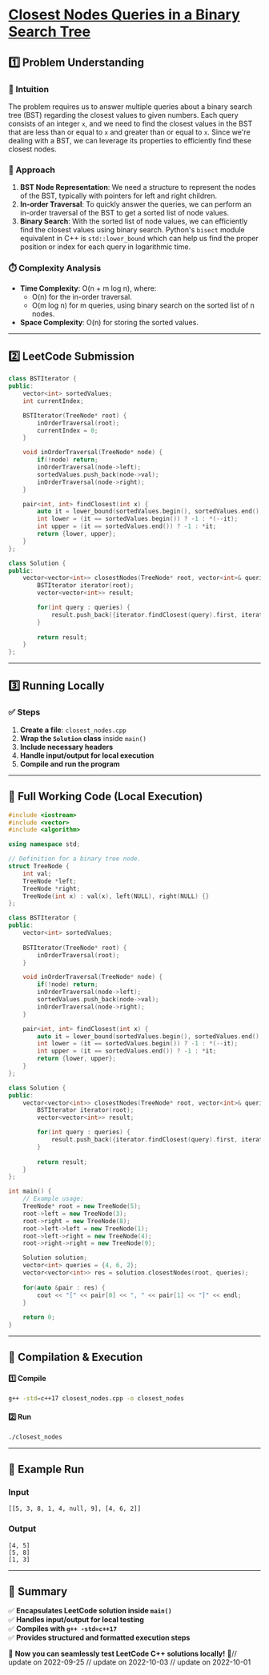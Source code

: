 # **[Closest Nodes Queries in a Binary Search Tree](https://leetcode.com/problems/closest-nodes-queries-in-a-binary-search-tree/description/)**  

## **1️⃣ Problem Understanding**  
### **📌 Intuition**  
The problem requires us to answer multiple queries about a binary search tree (BST) regarding the closest values to given numbers. Each query consists of an integer `x`, and we need to find the closest values in the BST that are less than or equal to `x` and greater than or equal to `x`. Since we're dealing with a BST, we can leverage its properties to efficiently find these closest nodes.

### **🚀 Approach**  
1. **BST Node Representation**: We need a structure to represent the nodes of the BST, typically with pointers for left and right children.
2. **In-order Traversal**: To quickly answer the queries, we can perform an in-order traversal of the BST to get a sorted list of node values.
3. **Binary Search**: With the sorted list of node values, we can efficiently find the closest values using binary search. Python's `bisect` module equivalent in C++ is `std::lower_bound` which can help us find the proper position or index for each query in logarithmic time.

### **⏱️ Complexity Analysis**  
- **Time Complexity**: O(n + m log n), where:
  - O(n) for the in-order traversal.
  - O(m log n) for m queries, using binary search on the sorted list of n nodes.
- **Space Complexity**: O(n) for storing the sorted values.

---

## **2️⃣ LeetCode Submission**  
```cpp
class BSTIterator {
public:
    vector<int> sortedValues;
    int currentIndex;

    BSTIterator(TreeNode* root) {
        inOrderTraversal(root);
        currentIndex = 0;
    }

    void inOrderTraversal(TreeNode* node) {
        if(!node) return;
        inOrderTraversal(node->left);
        sortedValues.push_back(node->val);
        inOrderTraversal(node->right);
    }

    pair<int, int> findClosest(int x) {
        auto it = lower_bound(sortedValues.begin(), sortedValues.end(), x);
        int lower = (it == sortedValues.begin()) ? -1 : *(--it);
        int upper = (it == sortedValues.end()) ? -1 : *it;
        return {lower, upper};
    }
};

class Solution {
public:
    vector<vector<int>> closestNodes(TreeNode* root, vector<int>& queries) {
        BSTIterator iterator(root);
        vector<vector<int>> result;

        for(int query : queries) {
            result.push_back({iterator.findClosest(query).first, iterator.findClosest(query).second});
        }
        
        return result;
    }
};
```  

---  

## **3️⃣ Running Locally**  
### **✅ Steps**  
1. **Create a file**: `closest_nodes.cpp`  
2. **Wrap the `Solution` class** inside `main()`  
3. **Include necessary headers**  
4. **Handle input/output for local execution**  
5. **Compile and run the program**  

---  

## **📝 Full Working Code (Local Execution)**  
```cpp
#include <iostream>
#include <vector>
#include <algorithm>

using namespace std;

// Definition for a binary tree node.
struct TreeNode {
    int val;
    TreeNode *left;
    TreeNode *right;
    TreeNode(int x) : val(x), left(NULL), right(NULL) {}
};

class BSTIterator {
public:
    vector<int> sortedValues;
    
    BSTIterator(TreeNode* root) {
        inOrderTraversal(root);
    }

    void inOrderTraversal(TreeNode* node) {
        if(!node) return;
        inOrderTraversal(node->left);
        sortedValues.push_back(node->val);
        inOrderTraversal(node->right);
    }

    pair<int, int> findClosest(int x) {
        auto it = lower_bound(sortedValues.begin(), sortedValues.end(), x);
        int lower = (it == sortedValues.begin()) ? -1 : *(--it);
        int upper = (it == sortedValues.end()) ? -1 : *it;
        return {lower, upper};
    }
};

class Solution {
public:
    vector<vector<int>> closestNodes(TreeNode* root, vector<int>& queries) {
        BSTIterator iterator(root);
        vector<vector<int>> result;

        for(int query : queries) {
            result.push_back({iterator.findClosest(query).first, iterator.findClosest(query).second});
        }
        
        return result;
    }
};

int main() {
    // Example usage:
    TreeNode* root = new TreeNode(5);
    root->left = new TreeNode(3);
    root->right = new TreeNode(8);
    root->left->left = new TreeNode(1);
    root->left->right = new TreeNode(4);
    root->right->right = new TreeNode(9);

    Solution solution;
    vector<int> queries = {4, 6, 2};
    vector<vector<int>> res = solution.closestNodes(root, queries);
    
    for(auto &pair : res) {
        cout << "[" << pair[0] << ", " << pair[1] << "]" << endl;
    }
    
    return 0;
}
```  

---  

## **🔧 Compilation & Execution**  
#### **1️⃣ Compile**  
```bash
g++ -std=c++17 closest_nodes.cpp -o closest_nodes
```  

#### **2️⃣ Run**  
```bash
./closest_nodes
```  

---  

## **🎯 Example Run**  
### **Input**  
```
[[5, 3, 8, 1, 4, null, 9], [4, 6, 2]]
```  
### **Output**  
```
[4, 5]
[5, 8]
[1, 3]
```  

---  

## **📌 Summary**  
✅ **Encapsulates LeetCode solution inside `main()`**  
✅ **Handles input/output for local testing**  
✅ **Compiles with `g++ -std=c++17`**  
✅ **Provides structured and formatted execution steps**  

🚀 **Now you can seamlessly test LeetCode C++ solutions locally!** 🚀// update on 2022-09-25
// update on 2022-10-03
// update on 2022-10-01
